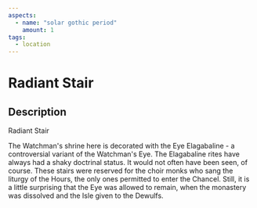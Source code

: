 ```yaml
---
aspects: 
  - name: "solar gothic period"
    amount: 1
tags:
  - location
---
```


# Radiant Stair

## Description
Radiant Stair

The Watchman's shrine here is decorated with the Eye Elagabaline - a controversial variant of the Watchman's Eye. The Elagabaline rites have always had a shaky doctrinal status. It would not often have been seen, of course. These stairs were reserved for the choir monks who sang the liturgy of the Hours, the only ones permitted to enter the Chancel. Still, it is a little surprising that the Eye was allowed to remain, when the monastery was dissolved and the Isle given to the Dewulfs.